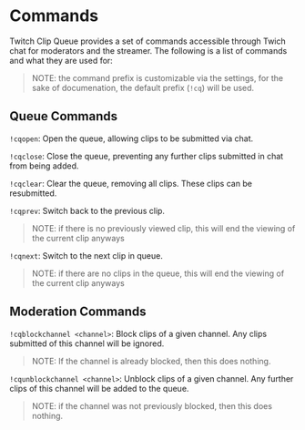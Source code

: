 # Commands

Twitch Clip Queue provides a set of commands accessible through Twich chat for moderators and the streamer. The following is a list of commands and what they are used for:

> NOTE: the command prefix is customizable via the settings, for the sake of documenation, the default prefix (`!cq`) will be used.

## Queue Commands
`!cqopen`: Open the queue, allowing clips to be submitted via chat.

`!cqclose`: Close the queue, preventing any further clips submitted in chat from being added.

`!cqclear`: Clear the queue, removing all clips. These clips can be resubmitted.

`!cqprev`: Switch back to the previous clip.

> NOTE: if there is no previously viewed clip, this will end the viewing of the current clip anyways

`!cqnext`: Switch to the next clip in queue.

> NOTE: if there are no clips in the queue, this will end the viewing of the current clip anyways

## Moderation Commands
`!cqblockchannel <channel>`: Block clips of a given channel. Any clips submitted of this channel will be ignored.

> NOTE: If the channel is already blocked, then this does nothing.

`!cqunblockchannel <channel>`: Unblock clips of a given channel. Any further clips of this channel will be added to the queue.

> NOTE: if the channel was not previously blocked, then this does nothing.
